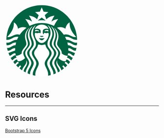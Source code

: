 <svg  width="240px"  viewBox="0 0 62 62">
<circle fill="#fff" cx="31" cy="31" r="30.002"></circle>
  <path fill="#006341"
    d="M34.017 13.969c-.263-.047-1.531-.26-3.017-.26s-2.754.212-3.017.26c-.151.027-.209-.121-.094-.207.104-.077 3.11-2.365 3.11-2.365l3.109 2.365c.117.086.06.234-.091.207zm-5.194 14.856s-.159.057-.201.197c.63.484 1.064 1.585 2.378 1.585s1.748-1.101 2.377-1.585c-.041-.141-.2-.197-.2-.197s-.823.194-2.177.194-2.177-.194-2.177-.194zm2.177-1.853c-.365 0-.445-.138-.694-.137-.237.001-.697.19-.797.363.007.088.039.167.103.237.532.08.772.376 1.389.376s.856-.296 1.389-.376c.062-.07.096-.148.103-.237-.099-.173-.56-.361-.798-.363-.25-.002-.331.137-.695.137zm29.956 5.673c-.038.717-.102 1.428-.19 2.131-3.396.562-4.61-2.464-8.089-2.312.208.738.377 1.49.507 2.258 2.869-.002 4.025 2.68 7.217 2.285-.168.82-.37 1.629-.603 2.426-2.524.248-3.413-2.26-6.334-2.191.024.416.037.836.037 1.26l-.012.701 5.672 2.164c-.297.807-.629 1.596-.991 2.369-1.705-.094-2.293-2.281-4.887-2.107-.078.561-.177 1.115-.295 1.662 2.253-.158 2.738 1.916 4.352 2.084-.411.75-.854 1.48-1.325 2.191-.956-.512-1.785-2.057-3.598-2.152.186-.574.349-1.156.487-1.748-1.608 0-3.447-.627-4.989-2.031.5-2.846-3.917-5.744-3.917-7.828 0-2.264 1.145-3.517 1.145-6.569 0-2.265-1.1-4.722-2.759-6.401-.321-.326-.65-.59-1.028-.827 1.524 1.886 2.694 4.122 2.694 6.712 0 2.874-1.337 4.391-1.337 7.044 0 2.652 3.88 4.947 3.88 7.682 0 1.076-.344 2.127-1.478 4.191 1.742 1.74 4.011 2.689 5.475 2.689.475 0 .73-.145.9-.518.146-.322.285-.648.416-.977 1.577.061 2.299 1.494 3.172 2.066-.479.643-.982 1.264-1.509 1.865-.585-.648-1.371-1.738-2.522-2.041-.206.4-.424.795-.653 1.182.991.27 1.669 1.27 2.194 1.928-.566.586-1.155 1.148-1.768 1.688-.383-.596-.979-1.352-1.647-1.76-.247.334-.504.66-.769.977.568.385 1.069 1.078 1.396 1.643-.708.568-1.44 1.107-2.198 1.611-.374-3.047-4.533-5.135-3.412-8.67-.368.623-.807 1.402-.807 2.34 0 2.559 2.726 4.59 2.943 7.133-.565.338-1.143.656-1.732.957-.098-2.795-2.984-5.854-2.984-8.148 0-2.561 3.354-5.133 3.354-8.156 0-3.025-3.87-5.119-3.87-7.775 0-2.654 1.646-4.181 1.646-7.583 0-2.492-1.184-5.014-3.013-6.625-.324-.286-.643-.513-1.026-.712 1.725 2.069 2.725 3.946 2.725 6.794 0 3.199-1.886 4.975-1.886 8.107 0 3.133 3.798 4.875 3.798 7.795s-3.535 5.381-3.535 8.381c0 2.729 3.116 5.453 3.162 8.691-.681.297-1.375.568-2.081.814.396-3.271-3.111-6.645-3.111-9.314 0-2.918 3.667-5.426 3.667-8.572 0-3.148-3.728-4.611-3.728-7.842 0-3.229 2.287-5.017 2.287-8.585 0-2.781-1.373-5.282-3.379-6.832l-.127-.096c-.189-.14-.345.029-.211.195 1.42 1.773 2.179 3.566 2.179 6.221 0 3.264-2.627 5.916-2.627 9.078 0 3.732 3.528 4.799 3.528 7.861 0 3.061-3.783 5.51-3.783 8.76 0 3.014 3.58 6.359 2.966 9.838-.718.186-1.446.348-2.185.48.672-4.332-2.84-7.443-2.84-10.277 0-3.068 3.918-5.803 3.918-8.801 0-2.828-2.812-3.752-3.182-6.645-.051-.395-.368-.688-.805-.615-.571.104-1.303.48-2.453.48s-1.882-.377-2.454-.48c-.436-.072-.753.221-.804.615-.369 2.893-3.183 3.816-3.183 6.645 0 2.998 3.919 5.732 3.919 8.801 0 2.834-3.512 5.945-2.841 10.277-.738-.133-1.467-.295-2.185-.48-.614-3.479 2.967-6.824 2.967-9.838 0-3.25-3.784-5.699-3.784-8.76 0-3.062 3.529-4.129 3.529-7.861 0-3.162-2.628-5.813-2.628-9.078 0-2.654.759-4.447 2.18-6.221.133-.166-.022-.335-.212-.195l-.126.096c-2.004 1.546-3.376 4.047-3.376 6.828 0 3.568 2.287 5.356 2.287 8.585 0 3.23-3.728 4.693-3.728 7.842 0 3.146 3.667 5.654 3.667 8.572 0 2.67-3.507 6.043-3.11 9.314-.707-.246-1.401-.518-2.082-.814.047-3.238 3.161-5.963 3.161-8.691 0-3-3.533-5.461-3.533-8.381s3.796-4.662 3.796-7.795c0-3.132-1.885-4.908-1.885-8.107 0-2.848.999-4.725 2.724-6.794-.384.199-.702.426-1.025.712-1.829 1.611-3.012 4.133-3.012 6.625 0 3.402 1.646 4.929 1.646 7.583 0 2.656-3.87 4.75-3.87 7.775 0 3.023 3.354 5.596 3.354 8.156 0 2.295-2.888 5.354-2.985 8.148-.589-.301-1.167-.619-1.732-.957.218-2.543 2.943-4.574 2.943-7.133 0-.938-.438-1.717-.807-2.34 1.121 3.535-3.038 5.623-3.412 8.67-.758-.504-1.491-1.043-2.198-1.611.326-.564.827-1.258 1.396-1.643-.266-.316-.522-.643-.769-.977-.669.408-1.266 1.164-1.648 1.76-.611-.539-1.201-1.102-1.767-1.688.525-.658 1.203-1.658 2.194-1.928-.229-.387-.447-.781-.653-1.182-1.151.303-1.938 1.393-2.522 2.041-.527-.602-1.031-1.223-1.509-1.865.873-.572 1.595-2.006 3.171-2.066.132.328.271.654.417.977.17.373.426.518.9.518 1.464 0 3.732-.949 5.475-2.689-1.134-2.064-1.478-3.115-1.478-4.191 0-2.734 3.88-5.029 3.88-7.682 0-2.653-1.337-4.17-1.337-7.044 0-2.59 1.17-4.826 2.694-6.712-.378.237-.707.501-1.028.827-1.659 1.68-2.759 4.136-2.759 6.401 0 3.052 1.146 4.305 1.146 6.569 0 2.084-4.418 4.982-3.918 7.828-1.542 1.404-3.381 2.031-4.99 2.031.14.592.303 1.174.487 1.748-1.812.096-2.641 1.641-3.598 2.152-.472-.711-.914-1.441-1.325-2.191 1.613-.168 2.099-2.242 4.353-2.084-.118-.547-.218-1.102-.296-1.662-2.594-.174-3.182 2.014-4.887 2.107-.362-.773-.694-1.562-.991-2.369l5.673-2.164-.012-.701c0-.424.013-.844.036-1.26-2.921-.068-3.81 2.439-6.334 2.191-.232-.797-.435-1.605-.602-2.426 3.19.395 4.347-2.287 7.217-2.285.13-.768.299-1.52.506-2.258-3.479-.151-4.693 2.875-8.088 2.312-.089-.703-.152-1.414-.19-2.131 3.947.441 5.427-2.804 9.021-2.407.339-.859.733-1.69 1.177-2.49-4.506-.792-6.036 2.976-10.23 2.397.453-16.171 13.706-29.143 29.989-29.143s29.536 12.972 29.989 29.147c-4.195.579-5.725-3.188-10.23-2.397.443.8.837 1.631 1.177 2.49 3.592-.398 5.072 2.848 9.02 2.407zm-42.852-12.583c-2.209-.903-4.883-.695-7.167.772-.354-2.125-1.507-4.013-3.149-5.152-.227-.157-.463-.008-.442.255.347 4.49-2.278 8.389-5.506 11.816 3.327 1 6.159-3.284 10.474-1.789 1.548-2.305 3.514-4.308 5.79-5.902zm12.896-2.716c-2.785 0-5.118 1.575-5.729 3.61-.047.156.017.257.197.176.501-.225 1.071-.333 1.69-.333 1.136 0 2.137.417 2.729 1.143.262.864.284 2.115-.012 2.829-.468-.105-.636-.467-1.093-.467s-.811.321-1.586.321c-.774 0-.865-.366-1.374-.366-.599 0-.709.617-.709 1.313 0 3.103 2.852 7.373 5.886 7.373 3.033 0 5.885-4.27 5.885-7.373 0-.696-.143-1.292-.769-1.373-.312.225-.599.426-1.313.426-.775 0-.989-.321-1.445-.321-.551 0-.496 1.162-1.15 1.227-.436-1.048-.457-2.392-.095-3.589.593-.726 1.593-1.143 2.729-1.143.619 0 1.193.109 1.689.333.181.081.244-.021.197-.176-.61-2.035-2.942-3.61-5.727-3.61zm4.434 4.452c-.668 0-1.451.205-1.943.753-.051.149-.051.371.021.519 1.211-.415 2.279-.431 2.795.146.275-.25.363-.475.363-.736 0-.403-.41-.682-1.236-.682zm-9.741 1.418c.584-.585 1.815-.56 3.094-.088.056-.636-1.083-1.331-2.221-1.331-.827 0-1.236.279-1.236.683 0 .261.088.487.363.736zm19.194-10.504c-2.199.157-4.109.912-5.654 2.17.656-1.86 1.489-3.487 2.545-5.064-2.8.297-5.141 1.321-6.849 3.071l-1.337-3.505 2.968-2.621-3.974-.281-1.586-3.696-1.587 3.696-3.974.281 2.968 2.621-1.336 3.505c-1.709-1.75-4.05-2.774-6.848-3.071 1.054 1.578 1.887 3.205 2.543 5.064-1.544-1.259-3.454-2.014-5.653-2.17 1.319 1.696 2.488 3.504 3.354 5.448.098.219.308.291.535.178 3.012-1.497 6.406-2.339 9.997-2.339s6.984.843 9.998 2.339c.227.113.437.041.534-.178.867-1.944 2.036-3.752 3.356-5.448zm4.801 13.254c4.313-1.495 7.146 2.788 10.473 1.789-3.228-3.427-5.852-7.326-5.505-11.816.021-.263-.216-.413-.442-.255-1.643 1.139-2.796 3.027-3.149 5.152-2.285-1.467-4.958-1.676-7.167-.772 2.273 1.592 4.24 3.595 5.79 5.902z">
</path>
</svg>

# Resources

---

## SVG Icons

[Bootstrap 5 Icons](https://icons.getbootstrap.com/)
